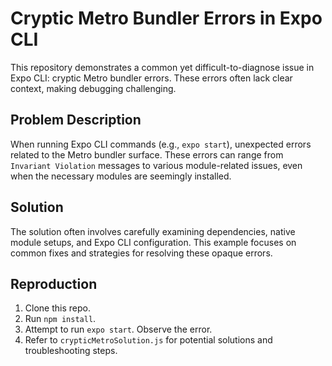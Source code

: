 # Cryptic Metro Bundler Errors in Expo CLI

This repository demonstrates a common yet difficult-to-diagnose issue in Expo CLI: cryptic Metro bundler errors. These errors often lack clear context, making debugging challenging.

## Problem Description

When running Expo CLI commands (e.g., `expo start`), unexpected errors related to the Metro bundler surface. These errors can range from `Invariant Violation` messages to various module-related issues, even when the necessary modules are seemingly installed.

## Solution

The solution often involves carefully examining dependencies, native module setups, and Expo CLI configuration. This example focuses on common fixes and strategies for resolving these opaque errors.

## Reproduction

1. Clone this repo.
2. Run `npm install`.
3. Attempt to run `expo start`. Observe the error.
4. Refer to `crypticMetroSolution.js` for potential solutions and troubleshooting steps.